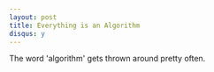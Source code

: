 ```yaml
---
layout: post
title: Everything is an Algorithm
disqus: y
---
```


The word 'algorithm' gets thrown around pretty often.
